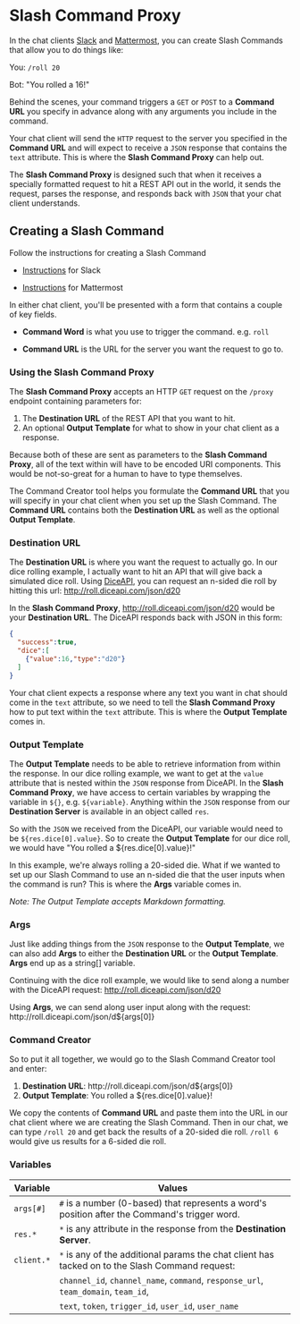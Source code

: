# Slash Command Proxy

In the chat clients [Slack](https://slack.com/) and [Mattermost](https://mattermost.com/), you can create Slash Commands that allow you to do things like:

You: `/roll 20`

Bot: "You rolled a 16!"

Behind the scenes, your command triggers a `GET` or `POST` to a **Command URL** you specify in advance along with any arguments you include in the command.

Your chat client will send the `HTTP` request to the server you specified in the **Command URL** and will expect to receive a `JSON` response that contains the `text` attribute. This is where the **Slash Command Proxy** can help out.

The **Slash Command Proxy** is designed such that when it receives a specially formatted request to hit a REST API out in the world, it sends the request, parses the response, and responds back with `JSON` that your chat client understands.

## Creating a Slash Command

Follow the instructions for creating a Slash Command

- [Instructions](https://api.slack.com/tutorials/your-first-slash-command) for Slack

- [Instructions](https://docs.mattermost.com/developer/slash-commands.html) for Mattermost

In either chat client, you'll be presented with a form that contains a couple of key fields.

- **Command Word** is what you use to trigger the command. e.g. `roll`

- **Command URL** is the URL for the server you want the request to go to.

### Using the Slash Command Proxy

The **Slash Command Proxy** accepts an HTTP `GET` request on the `/proxy` endpoint containing parameters for:

1. The **Destination URL** of the REST API that you want to hit.
2. An optional **Output Template** for what to show in your chat client as a response.

Because both of these are sent as parameters to the **Slash Command Proxy**, all of the text within will have to be encoded URI components. This would be not-so-great for a human to have to type themselves.

The Command Creator tool helps you formulate the **Command URL** that you will specify in your chat client when you set up the Slash Command. The **Command URL** contains both the **Destination URL** as well as the optional **Output Template**.

### Destination URL

The **Destination URL** is where you want the request to actually go. In our dice rolling example, I actually want to hit an API that will give back a simulated dice roll. Using [DiceAPI](http://roll.diceapi.com/), you can request an n-sided die roll by hitting this url: http://roll.diceapi.com/json/d20

In the **Slash Command Proxy**, http://roll.diceapi.com/json/d20 would be your **Destination URL**. The DiceAPI responds back with JSON in this form:

```JSON
{
  "success":true,
  "dice":[
    {"value":16,"type":"d20"}
  ]
}
```

Your chat client expects a response where any text you want in chat should come in the `text` attribute, so we need to tell the **Slash Command Proxy** how to put text within the `text` attribute. This is where the **Output Template** comes in.

### Output Template

The **Output Template** needs to be able to retrieve information from within the response. In our dice rolling example, we want to get at the `value` attribute that is nested within the `JSON` response from DiceAPI. In the **Slash Command Proxy**, we have access to certain variables by wrapping the variable in `${}`, e.g. `${variable}`. Anything within the `JSON` response from our **Destination Server** is available in an object called `res`.

So with the `JSON` we received from the DiceAPI, our variable would need to be `${res.dice[0].value}`. So to create the **Output Template** for our dice roll, we would have "You rolled a \${res.dice[0].value}!"

In this example, we're always rolling a 20-sided die. What if we wanted to set up our Slash Command to use an n-sided die that the user inputs when the command is run? This is where the **Args** variable comes in.

_Note: The Output Template accepts Markdown formatting._

### Args

Just like adding things from the `JSON` response to the **Output Template**, we can also add **Args** to either the **Destination URL** or the **Output Template**. **Args** end up as a string[] variable.

Continuing with the dice roll example, we would like to send along a number with the DiceAPI request: http://roll.diceapi.com/json/d20

Using **Args**, we can send along user input along with the request: http\://roll.diceapi.com/json/d\${args[0]}

### Command Creator

So to put it all together, we would go to the Slash Command Creator tool and enter:

1. **Destination URL**: http\://roll.diceapi.com/json/d\${args[0]}
2. **Output Template**: You rolled a \${res.dice[0].value}!

We copy the contents of **Command URL** and paste them into the URL in our chat client where we are creating the Slash Command. Then in our chat, we can type `/roll 20` and get back the results of a 20-sided die roll. `/roll 6` would give us results for a 6-sided die roll.

### Variables

| Variable   | Values                                                                                          |
| ---------- | ----------------------------------------------------------------------------------------------- |
| `args[#]`  | `#` is a number (0-based) that represents a word's position after the Command's trigger word.   |
| `res.*`    | `*` is any attribute in the response from the **Destination Server**.                           |
| `client.*` | `*` is any of the additional params the chat client has tacked on to the Slash Command request: |
|            | `channel_id`, `channel_name`, `command`, `response_url`, `team_domain`, `team_id`,              |
|            | `text`, `token`, `trigger_id`, `user_id`, `user_name`                                           |
